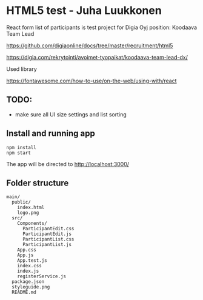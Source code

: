 # HTML5 test - Juha Luukkonen

React form list of participants is test project for Digia Oyj position: Koodaava Team Lead

https://github.com/digiaonline/docs/tree/master/recruitment/html5

https://digia.com/rekrytointi/avoimet-tyopaikat/koodaava-team-lead-dx/

Used library

https://fontawesome.com/how-to-use/on-the-web/using-with/react

## TODO: 
  - make sure all UI size settings and list sorting

## Install and running app
```
npm install 
npm start
```
The app will be directed to [http://localhost:3000/](http://localhost:3000/)

## Folder structure
```
main/
  public/
    index.html
    logo.png
  src/
    Components/
      ParticipantEdit.css
      ParticipantEdit.js
      ParticipantList.css
      ParticipantList.js
    App.css
    App.js
    App.test.js
    index.css
    index.js
    registerService.js
  package.json
  styleguide.png
  README.md
```